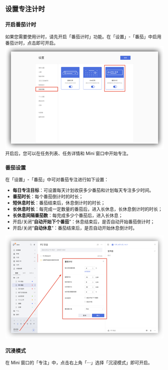 ## 设置专注计时

### 开启番茄计时
如果您需要使用计时，请先开启「番茄计时」功能。在「设置」-「番茄」中启用番茄计时，点击即可开启。
![webpomo1](images/web/webpomo1.png)
开启后，您可以在任务列表、任务详情和 Mini 窗口中开始专注。

### 番茄设置

在「设置」-「番茄」中可对番茄专注进行如下设置：

* **每日专注目标**：可设置每天计划收获多少番茄和计划每天专注多少时间。
* **番茄时长**：每个番茄倒计时的时长；
* **短休息时长**：番茄结束后，休息倒计时的时长；
* **长休息时长**：每完成一定数量的番茄后，进入长休息，长休息倒计时的时长；
* **长休息间隔番茄数**：每完成多少个番茄后，进入长休息；
* 开启/关闭“**自动开始下个番茄**”：休息结束后，是否自动开始番茄倒计时；
* 开启/关闭“**自动休息**”：番茄结束后，是否自动开始休息倒计时。

![webpomo6](images/web/webpomo6.png)

### 沉浸模式
在 Mini 窗口的「专注」中，点击右上角「···」选择「沉浸模式」即可开启。
